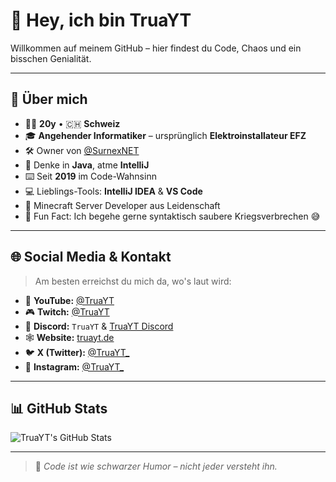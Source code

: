 # 👋 Hey, ich bin TruaYT

Willkommen auf meinem GitHub – hier findest du Code, Chaos und ein bisschen Genialität.

---

## 🚀 Über mich

- 👨‍💻 **20y** • 🇨🇭 **Schweiz**
- 🎓 **Angehender Informatiker** – ursprünglich **Elektroinstallateur EFZ**
- 🛠️ Owner von [@SurnexNET](https://github.com/SurnexNET)
- 🧠 Denke in **Java**, atme **IntelliJ**
- ⌨️ Seit **2019** im Code-Wahnsinn
- 💻 Lieblings-Tools: **IntelliJ IDEA** & **VS Code**
- 🔧 Minecraft Server Developer aus Leidenschaft
- 🧃 Fun Fact: Ich begehe gerne syntaktisch saubere Kriegsverbrechen 😅

---

## 🌐 Social Media & Kontakt

> Am besten erreichst du mich da, wo's laut wird:

- 🎥 **YouTube:** [@TruaYT](https://youtube.com/@Trua)
- 🎮 **Twitch:** [@TruaYT](https://twitch.tv/TruaYT)
- 💬 **Discord:** `TruaYT` & [TruaYT Discord](https://dc.truayt.de)
- 🕸️ **Website:** [truayt.de](https://truayt.de)
- 🐦 **X (Twitter):** [@TruaYT_](https://x.com/TruaYT)
- 📸 **Instagram:** [@TruaYT_](https://instagram.com/realTrua)

---

## 📊 GitHub Stats

![TruaYT's GitHub Stats](https://github-readme-stats.vercel.app/api?username=TruaYTt&show_icons=true&theme=radical)

---

> 🧠 *Code ist wie schwarzer Humor – nicht jeder versteht ihn.*
